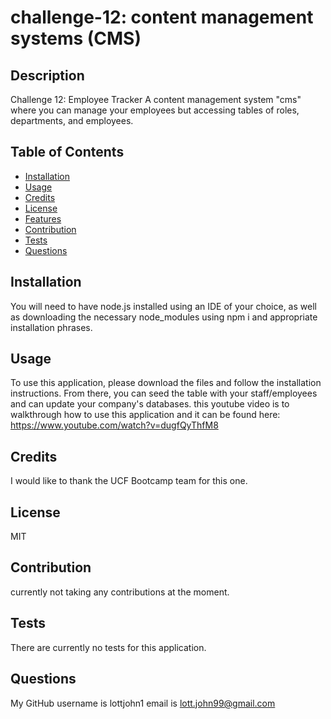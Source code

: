 # challenge-12: content management systems (CMS)

  ## Description
  Challenge 12: Employee Tracker
  A content management system "cms" where you can manage your employees but accessing tables of roles, departments, and employees.

  ## Table of Contents
  * [Installation](#installation)
  * [Usage](#usage)
  * [Credits](#credits)
  * [License](#license)
  * [Features](#features)
  * [Contribution](#contribution)
  * [Tests](#tests)
  * [Questions](#questions)
  
  ## Installation
  You will need to have node.js installed using an IDE of your choice, as well as downloading the necessary node_modules using npm i and appropriate installation phrases.

  ## Usage
  To use this application, please download the files and follow the installation instructions. From there, you can seed the table with your staff/employees and can update your company's databases. this youtube video is to walkthrough how to use this application and it can be found here: https://www.youtube.com/watch?v=dugfQyThfM8 

  ## Credits
  I would like to thank the UCF Bootcamp team for this one.
  
  ## License
  MIT 
  
  ## Contribution
  currently not taking any contributions at the moment.

  ## Tests
  There are currently no tests for this application.

  ## Questions
  
  My GitHub username is lottjohn1
  email is lott.john99@gmail.com

  